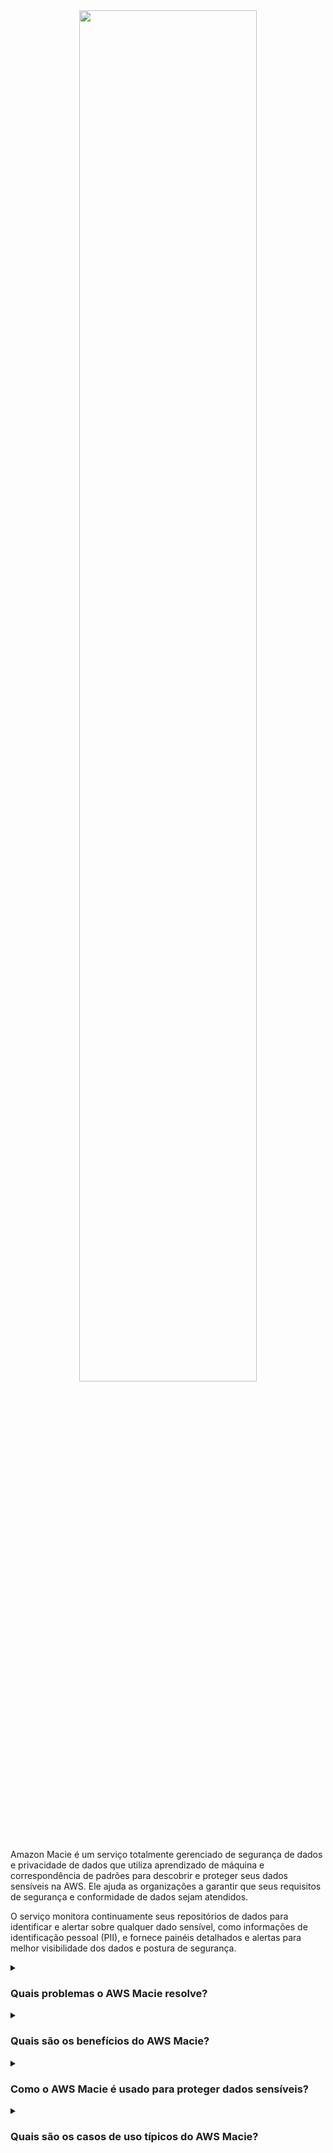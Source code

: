 <div align="center">
  <img src="https://d2908q01vomqb2.cloudfront.net/22d200f8670dbdb3e253a90eee5098477c95c23d/2022/12/22/Macie-image-1024x515.png" width="75%">
</div>
<br/>
Amazon Macie é um serviço totalmente gerenciado de segurança de dados e privacidade de dados que utiliza aprendizado de máquina e correspondência de padrões para descobrir e proteger seus dados sensíveis na AWS. Ele ajuda as organizações a garantir que seus requisitos de segurança e conformidade de dados sejam atendidos.

O serviço monitora continuamente seus repositórios de dados para identificar e alertar sobre qualquer dado sensível, como informações de identificação pessoal (PII), e fornece painéis detalhados e alertas para melhor visibilidade dos dados e postura de segurança.

<details><summary> <h3>Quais problemas o AWS Macie resolve?</h3></summary>
<div align="center">
  <img src="https://cdn-icons-png.flaticon.com/512/4133/4133589.png" width="25%">
</div>  
Amazon Macie aborda vários desafios na gestão da segurança de dados e conformidade, incluindo:

- Visibilidade dos Dados: Fornece visibilidade abrangente sobre onde os dados sensíveis estão localizados.
- Segurança e Conformidade: Ajuda a cumprir os regulamentos de privacidade de dados e requisitos de conformidade.
- Mitigação de Riscos: Identifica potenciais riscos de segurança de dados e gera alertas para ação oportuna.
- Automação: Automatiza a descoberta e classificação de dados sensíveis para reduzir o esforço manual e o erro humano.
</details>
<details><summary><h3>Quais são os benefícios do AWS Macie?</h3></summary>
<div align="center">
  <img src="https://cdn-icons-png.flaticon.com/512/3588/3588592.png" width="25%">
</div>  
Alguns benefícios chave do Amazon Macie incluem:

- Segurança de Dados Aprimorada: Descobre e protege automaticamente dados sensíveis.
- Conformidade Melhorada: Ajuda a garantir conformidade com regulamentos e padrões de privacidade de dados.
- Eficiência Operacional: Reduz o esforço manual necessário para descoberta e classificação de dados.
- Insights Ação: Fornece painéis detalhados e alertas para gerenciamento proativo da segurança dos dados.
- Escalabilidade: Escala automaticamente para atender às suas necessidades de segurança de dados à medida que seus dados crescem.
</details>

<details><summary><h3>Como o AWS Macie é usado para proteger dados sensíveis?</h3></summary>
  
<div align="center">
  <img src="https://cdn-icons-png.flaticon.com/512/1705/1705312.png" width="25%">
</div>  

Amazon Macie se integra ao seu ambiente AWS para descobrir e classificar automaticamente dados sensíveis. Ele escaneia continuamente seus repositórios de dados, identifica informações sensíveis e gera alertas para possíveis riscos de segurança. O Macie pode ser configurado para remediar riscos automaticamente ou notificar as equipes de segurança para intervenção manual.

</details>
<details><summary><h3>Quais são os casos de uso típicos do AWS Macie?</h3></summary>
<div align="center">
  <img src="https://cdn-icons-png.flaticon.com/512/2833/2833807.png" width="25%">
</div>  
Casos de uso comuns do Amazon Macie incluem:

- Segurança de Dados: Garantir que os dados sensíveis sejam identificados e protegidos.
- Conformidade Regulamentar: Cumprir leis e regulamentos de privacidade de dados, como GDPR, HIPAA e CCPA.
- Gestão de Riscos: Identificar e mitigar riscos de segurança de dados.
- Visibilidade dos Dados: Obter visibilidade abrangente sobre a localização e segurança dos dados sensíveis.
- Monitoramento Automático: Monitorar continuamente os repositórios de dados em busca de informações sensíveis e possíveis ameaças à segurança.
- Operações de Segurança: Integrar com outros serviços de segurança da AWS para uma abordagem unificada de proteção de dados.
</details>

